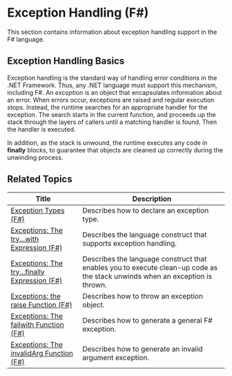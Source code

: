 # Exception Handling (F#)

This section contains information about exception handling support in the F# language.


## Exception Handling Basics
Exception handling is the standard way of handling error conditions in the .NET Framework. Thus, any .NET language must support this mechanism, including F#. An *exception* is an object that encapsulates information about an error. When errors occur, exceptions are raised and regular execution stops. Instead, the runtime searches for an appropriate handler for the exception. The search starts in the current function, and proceeds up the stack through the layers of callers until a matching handler is found. Then the handler is executed.

In addition, as the stack is unwound, the runtime executes any code in **finally** blocks, to guarantee that objects are cleaned up correctly during the unwinding process.


## Related Topics


|Title|Description|
|-----|-----------|
|[Exception Types &#40;F&#35;&#41;](Exception-Types-%28FSharp%29.md)|Describes how to declare an exception type.|
|[Exceptions: The try...with Expression &#40;F&#35;&#41;](Exceptions---The-try...with-Expression-%28FSharp%29.md)|Describes the language construct that supports exception handling.|
|[Exceptions: The try...finally Expression &#40;F&#35;&#41;](Exceptions---The-try...finally-Expression-%28FSharp%29.md)|Describes the language construct that enables you to execute clean-up code as the stack unwinds when an exception is thrown.|
|[Exceptions: the raise Function &#40;F&#35;&#41;](Exceptions---the-raise-Function-%28FSharp%29.md)|Describes how to throw an exception object.|
|[Exceptions: The failwith Function &#40;F&#35;&#41;](Exceptions---The-failwith-Function-%28FSharp%29.md)|Describes how to generate a general F# exception.|
|[Exceptions: The invalidArg Function &#40;F&#35;&#41;](Exceptions---The-invalidArg-Function-%28FSharp%29.md)|Describes how to generate an invalid argument exception.|

